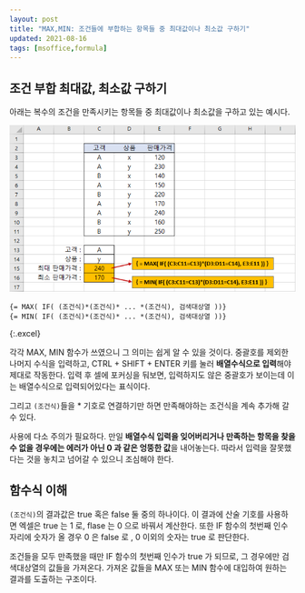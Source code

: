 ```yaml
---
layout: post
title: "MAX,MIN: 조건들에 부합하는 항목들 중 최대값이나 최소값 구하기"
updated: 2021-08-16
tags: [msoffice,formula]
---
```


## 조건 부합 최대값, 최소값 구하기

아래는 복수의 조건을 만족시키는 항목들 중 최대값이나 최소값을 구하고 있는 예시다.

![그림00](/img/msoffice/formula/formula-0024.png)

```excel
{= MAX( IF( (조건식)*(조건식)* ... *(조건식), 검색대상열 ))}
{= MIN( IF( (조건식)*(조건식)* ... *(조건식), 검색대상열 ))}
```
{:.excel}

각각 MAX, MIN 함수가 쓰였으니 그 의미는 쉽게 알 수 있을 것이다. 중괄호를 제외한 나머지 수식을 입력하고, CTRL + SHIFT + ENTER 키를 눌러 **배열수식으로 입력**해야 제대로 작동한다. 입력 후 셀에 포커싱을 둬보면, 입력하지도 않은 중괄호가 보이는데 이는 배열수식으로 입력되어있다는 표식이다.

그리고 `(조건식)`들을 * 기호로 연결하기만 하면 만족해야하는 조건식을 계속 추가해 갈 수 있다.

사용에 다소 주의가 필요하다. 만일 **배열수식 입력을 잊어버리거나 만족하는 항목을 찾을 수 없을 경우에는 에러가 아닌 0 과 같은 엉뚱한 값**을 내어놓는다. 따라서 입력을 잘못했다는 것을 놓치고 넘어갈 수 있으니 조심해야 한다.

## 함수식 이해

`(조건식)`의 결과값은 true 혹은 false 둘 중의 하나이다. 이 결과에 산술 기호를 사용하면 엑셀은 true 는 1 로, flase 는 0 으로 바꿔서 계산한다. 또한 IF 함수의 첫번째 인수 자리에 숫자가 올 경우 0 은 false 로 , 0 이외의 숫자는 true 로 판단한다.

조건들을 모두 만족했을 때만 IF 함수의 첫번째 인수가 true 가 되므로, 그 경우에만 검색대상열의 값들을 가져온다. 가져온 값들을 MAX 또는 MIN 함수에 대입하여 원하는 결과를 도출하는 구조이다.